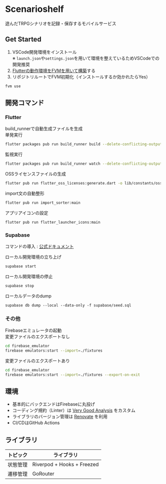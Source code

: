# Scenarioshelf

遊んだTRPGシナリオを記録・保存するモバイルサービス

## Get Started

1. VSCode開発環境をインストール  
※ `launch.json`や`settings.json`を用いて環境を整えているためVSCodeでの開発推奨
1. [Flutterの動作環境をFVMを用いて構築](https://fvm.app/documentation/getting-started/installation)する
1. リポジトリルートでFVM初期化（インストールするか効かれたらYes）  
```bash
fvm use
```

## 開発コマンド
### Flutter

build_runnerで自動生成ファイルを生成  
単発実行
```bash
flutter packages pub run build_runner build --delete-conflicting-outputs
```
監視実行
```bash
flutter packages pub run build_runner watch --delete-conflicting-outputs
```

OSSライセンスファイルの生成
```bash
flutter pub run flutter_oss_licenses:generate.dart -o lib/constants/oss_licenses.dart
```

import文の自動整形
```bash
flutter pub run import_sorter:main
```

アプリアイコンの設定
```bash
flutter pub run flutter_launcher_icons:main
```

### Supabase

コマンドの導入 : [公式ドキュメント](https://supabase.com/docs/guides/cli/getting-started)


ローカル開発環境の立ち上げ
```bash
supabase start
```

ローカル開発環境の停止
```bash
supabase stop
```

ローカルデータのdump
```
supabase db dump --local --data-only -f supabase/seed.sql
```

### その他

Firebaseエミュレータの起動  
変更ファイルのエクスポートなし
```bash
cd firebase_emulator
firebase emulators:start --import=./fixtures
```
変更ファイルのエクスポートあり
```bash
cd firebase_emulator
firebase emulators:start --import=./fixtures --export-on-exit
```

## 環境

- 基本的にバックエンドはFirebaseに丸投げ
- コーディング規約（Linter）は [Very Good Analysis](https://pub.dev/packages/very_good_analysis) をカスタム
- ライブラリのバージョン管理は [Renovate](https://docs.renovatebot.com/) を利用
- CI/CDはGitHub Actions

## ライブラリ

| トピック | ライブラリ |
| --- | --- |
| 状態管理 | Riverpod + Hooks + Freezed |
| 遷移管理 | GoRouter |
